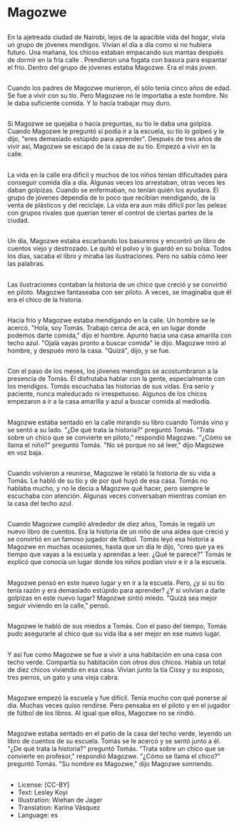 # Magozwe

##
En la ajetreada ciudad de Nairobi, lejos de la apacible vida del hogar, vivía un grupo de jóvenes mendigos. Vivían el día a día como si no hubiera futuro. Una mañana, los chicos estaban empacando sus mantas después de dormir en la fría calle . Prendieron una fogata con basura para espantar el frío. Dentro del grupo de jóvenes estaba Magozwe. Era el más joven.

##
Cuando los padres de Magozwe murieron, él sólo tenía cinco años de edad. Se fue a vivir con su tío. Pero Magozwe no le importaba a este hombre. No le daba suficiente comida. Y lo hacía trabajar muy duro.

##
Si Magozwe se quejaba o hacía preguntas, su tío le daba una golpiza. Cuando Magozwe le preguntó si podía ir a la escuela, su tío lo golpeó y le dijo, "eres demasiado estúpido para aprender". Después de tres años de vivir así, Magozwe se escapó de la casa de su tío. Empezó a vivir en la calle.

##
La vida en la calle era difícil y muchos de los niños tenían dificultades para conseguir comida día a día. Algunas veces los arrestaban, otras veces les daban golpizas. Cuando se enfermaban, no tenían quién los ayudara. El grupo de jóvenes dependía de lo poco que recibían mendigando, de la venta de plásticos y del reciclaje. La vida era aun más difícil por las peleas con grupos rivales que querían tener el control de ciertas partes de la ciudad.

##
Un día, Magozwe estaba escarbando los basureros y encontró un  libro de cuentos viejo y destrozado. Le quitó el polvo y lo guardó en su bolsa. Todos los días, sacaba el libro y miraba las ilustraciones. Pero no sabía cómo leer las palabras.

##
Las ilustraciones contaban la historia de un chico que creció y se convirtió en piloto. Magozwe fantaseaba con ser piloto. A veces, se imaginaba que él era el chico de la historia.

##
Hacía frío y Magozwe estaba mendigando en la calle. Un hombre se le acercó. "Hola, soy Tomás. Trabajo cerca de acá, en un lugar donde podemos darte comida," dijo el hombre. Apuntó hacia una casa amarilla con techo azul. "Ojalá vayas pronto a buscar comida" le dijo. Magozwe miró al hombre, y después miró la casa. "Quizá", dijo, y se fue.

##
Con el paso de los meses, los jóvenes mendigos se acostumbraron a la presencia de Tomás. Él disfrutaba hablar con la gente, especialmente con los mendigos. Tomás escuchaba las historias de sus vidas. Era serio y paciente, nunca maleducado ni irrespetuoso. Algunos de los chicos empezaron a ir  a la casa amarilla y azul a buscar comida al mediodía.

##
Magozwe estaba sentado en la calle mirando su libro cuando Tomás vino y se sentó a su lado. "¿De qué trata la historia?" preguntó Tomás. "Trata sobre un chico que se convierte en piloto," respondió Magozwe. "¿Cómo se llama el niño?" preguntó Tomás. "No sé porque no sé leer," dijo Magozwe en voz baja.

##
Cuando volvieron a reunirse, Magozwe le relató la historia de su vida a Tomás. Le habló de su tío y de por qué huyó de esa casa. Tomás no hablaba mucho, y no le decía a Magozwe qué hacer, pero siempre le escuchaba con atención. Algunas veces conversaban mientras comían en la casa del techo azul.

##
Cuando Magozwe cumplió alrededor de diez años, Tomás le regaló un nuevo libro de cuentos. Era la historia de un niño de una aldea que creció y se convirtió en un famoso jugador de fútbol. Tomás leyó esa historia a Magozwe en muchas ocasiones, hasta que un día le dijo, "creo que ya es tiempo que vayas a la escuela y aprendas a leer. ¿Qué te parece?" Tomás le explicó que conocía un lugar donde los niños podían vivir e ir a la escuela.

##
Magozwe pensó en este nuevo lugar y en ir a la escuela. Pero, ¿y si su tío tenía razón y era demasiado estúpido para aprender? ¿Y si volvían a darle golpizas en este nuevo lugar? Magozwe sintió miedo. "Quizá sea mejor seguir viviendo en la calle," pensó.

##
Magozwe le habló de sus miedos a Tomás. Con el paso del tiempo, Tomás pudo asegurarle al chico que su vida iba a ser mejor en ese nuevo lugar.

##
Y así fue como Magozwe se fue a vivir a una habitación en una casa con techo verde. Compartía su habitación con otros dos chicos. Había un total de diez chicos viviendo en esa casa. Vivían junto la tía Cissy y su esposo, tres perros, un gato y una vieja cabra.

##
Magozwe empezó la escuela y fue difícil. Tenía mucho con qué ponerse al día. Muchas veces quiso rendirse. Pero pensaba en el piloto y en el jugador de fútbol de los libros. Al igual que ellos, Magozwe no se rindió.

##
Magozwe estaba sentado en el patio de la casa del techo verde, leyendo un libro de cuentos de su escuela. Tomás se le acercó y se sentó junto a él. "¿De qué trata la historia?" preguntó Tomás. "Trata sobre un chico que se convierte en profesor," respondió Magozwe. "¿Cómo se llama el chico?" preguntó Tomás. "Su nombre es Magozwe," dijo Magozwe sonriendo.

##
* License: [CC-BY]
* Text: Lesley Koyi
* Illustration: Wiehan de Jager
* Translation: Karina Vásquez
* Language: es
